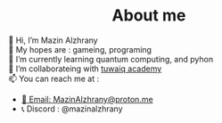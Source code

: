 <head><h1 align="center">About me</h1></head>
<body>
    <p>
        👋 Hi, I’m Mazin Alzhrany <br>
        👀 My hopes are : gameing, programing <br>
        🌱 I’m currently learning quantum computing, and pyhon <br>
        💞️ I’m collaborateing with <a href="https://tuwaiq.edu.sa/" target="_blank">tuwaiq academy</a> <br>
        📫 You can reach me at : 
        <ul>
        <li><a href="mailto:MazinAlzhrany@proton.me">📧 Email: MazinAlzhrany@proton.me</a>
        </li>
        <li><a>📞 Discord : @mazinalzhrany</a></li>
    </ul>
    </p>
</body>
